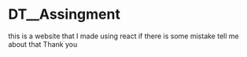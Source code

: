 # DT__Assingment
this is a website that I made using react if there is some mistake  tell me about that  Thank you
